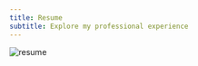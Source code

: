 ```yaml
---
title: Resume
subtitle: Explore my professional experience
---
```


![resume]("/assets/img/resume.png")
